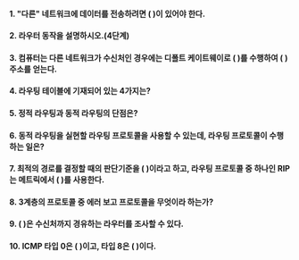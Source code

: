 #### 1. "다른" 네트워크에 데이터를 전송하려면 (   )이 있어야 한다.



#### 2. 라우터 동작을 설명하시오.(4단계)



#### 3. 컴퓨터는 다른 네트워크가 수신처인 경우에는 디폴트 케이트웨이로 (   )를 수행하여 (   ) 주소를 얻는다.



#### 4. 라우팅 테이블에 기재되어 있는 4가지는?



#### 5. 정적 라우팅과 동적 라우팅의 단점은?



#### 6. 동적 라우팅을 실현할 라우팅 프로토콜을 사용할 수 있는데, 라우팅 프로토콜이 수행하는 일은?



#### 7. 최적의 경로를 결정할 때의 판단기준을 (   )이라고 하고, 라우팅 프로토콜 중 하나인 RIP는 메트릭에서 (   )를 사용한다.



#### 8. 3계층의 프로토콜 중 에러 보고 프로토콜을 무엇이라 하는가?



#### 9. (   )은 수신처까지 경유하는 라우터를 조사할 수 있다.



#### 10. ICMP 타입 0은 (   )이고, 타입 8은 (   )이다.

